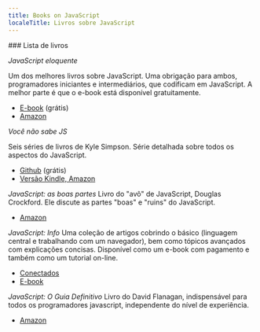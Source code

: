 ```yaml
---
title: Books on JavaScript
localeTitle: Livros sobre JavaScript
---
```

\### Lista de livros

_JavaScript eloquente_

Um dos melhores livros sobre JavaScript. Uma obrigação para ambos, programadores iniciantes e intermediários, que codificam em JavaScript. A melhor parte é que o e-book está disponível gratuitamente.

*   [E-book](https://eloquentjavascript.net/) (grátis)
*   [Amazon](https://www.amazon.com/gp/product/1593275846/ref=as_li_qf_sp_asin_il_tl?ie=UTF8&camp=1789&creative=9325&creativeASIN=1593275846&linkCode=as2&tag=marijhaver-20&linkId=VPXXXSRYC5COG5R5)

_Você não sabe JS_

Seis séries de livros de Kyle Simpson. Série detalhada sobre todos os aspectos do JavaScript.

*   [Github](https://github.com/getify/You-Dont-Know-JS) (grátis)
*   [Versão Kindle, Amazon](https://www.amazon.com/You-Dont-Know-Js-Book/dp/B01AY9P0P6)

_JavaScript: as boas partes_ Livro do "avô" de JavaScript, Douglas Crockford. Ele discute as partes "boas" e "ruins" do JavaScript.

*   [Amazon](https://www.amazon.com/JavaScript-Good-Parts-Douglas-Crockford/dp/0596517742)

_JavaScript: Info_ Uma coleção de artigos cobrindo o básico (linguagem central e trabalhando com um navegador), bem como tópicos avançados com explicações concisas. Disponível como um e-book com pagamento e também como um tutorial on-line.

*   [Conectados](https://javascript.info/)
*   [E-book](https://javascript.info/ebook)

_JavaScript: O Guia Definitivo_ Livro do David Flanagan, indispensável para todos os programadores javascript, independente do nível de experiência.

*   [Amazon](https://www.amazon.com/JavaScript-Definitive-Guide-David-Flanagan/dp/0596805527/ref=sr_1_1?ie=UTF8&qid=1540857864&sr=8-1&keywords=javascript+the+definitive+guide)
